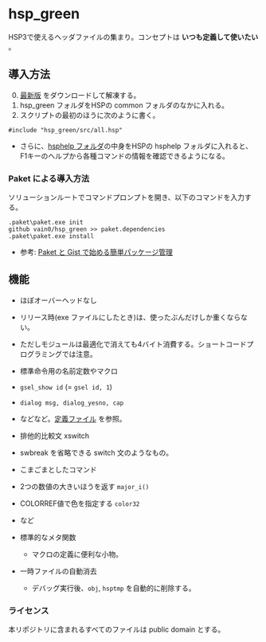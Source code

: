 # hsp_green
HSP3で使えるヘッダファイルの集まり。コンセプトは **いつも定義して使いたい** 。

## 導入方法
0. [最新版](https://github.com/vain0/hsp_green/archive/master.zip) をダウンロードして解凍する。
0. hsp_green フォルダをHSPの common フォルダのなかに入れる。
0. スクリプトの最初のほうに次のように書く。

```hsp
#include "hsp_green/src/all.hsp"
```

* さらに、[hsphelp フォルダ](hsphelp)の中身をHSPの hsphelp フォルダに入れると、F1キーのヘルプから各種コマンドの情報を確認できるようになる。

### Paket による導入方法
ソリューションルートでコマンドプロンプトを開き、以下のコマンドを入力する。

```
.paket\paket.exe init
github vain0/hsp_green >> paket.dependencies
.paket\paket.exe install
```

* 参考: [Paket と Gist で始める簡単パッケージ管理](http://qiita.com/ue_dai/items/41f13fed6f88be7f4e7e)

## 機能
* ほぼオーバーヘッドなし
 * リリース時(exe ファイルにしたとき)は、使ったぶんだけしか重くならない。
 * ただしモジュールは最適化で消えても4バイト消費する。ショートコードプログラミングでは注意。

* 標準命令用の名前定数やマクロ
 * ``gsel_show id`` (= ``gsel id, 1``)
 * ``dialog msg, dialog_yesno, cap``
 * などなど。[定義ファイル](src/standard_consts.hsp) を参照。

* 排他的比較文 xswitch
 * swbreak を省略できる switch 文のようなもの。

* こまごまとしたコマンド
 * 2つの数値の大きいほうを返す `major_i()`
 * COLORREF値で色を指定する `color32`
 * など

* 標準的なメタ関数
  * マクロの定義に便利な小物。

* 一時ファイルの自動消去
  * デバッグ実行後、`obj`, `hsptmp` を自動的に削除する。

### ライセンス
本リポジトリに含まれるすべてのファイルは public domain とする。
